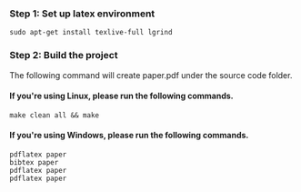 ### Step 1: Set up latex environment
```
sudo apt-get install texlive-full lgrind
```
### Step 2: Build the project
The following command will create paper.pdf under the source code folder.

#### If you're using Linux, please run the following commands.
```
make clean all && make
```

#### If you're using Windows, please run the following commands.
```
pdflatex paper
bibtex paper
pdflatex paper
pdflatex paper
```
